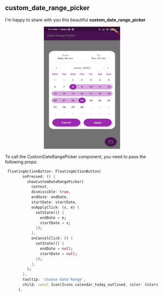 ## custom_date_range_picker

I'm happy to share with you this beautiful **custom_date_range_picker**

<p align="center"><img src="screenshot.jpg" width="250" height="400"/></p>

To call the CustomDateRangePicker component, you need to pass the following props:

```dart
 floatingActionButton: FloatingActionButton(
        onPressed: () {
          showCustomDateRangePicker(
            context,
            dismissible: true,
            endDate: endDate,
            startDate: startDate,
            onApplyClick: (s, e) {
              setState(() {
                endDate = e;
                startDate = s;
              });
            },
            onCancelClick: () {
              setState(() {
                endDate = null;
                startDate = null;
              });
            },
          );
        },
        tooltip: 'choose date Range',
        child: const Icon(Icons.calendar_today_outlined, color: Colors.white),
      ),
```
